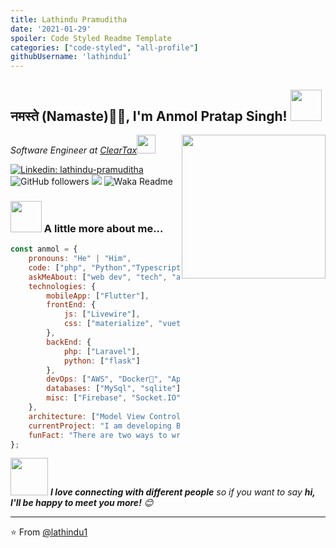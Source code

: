 ```yaml
---
title: Lathindu Pramuditha
date: '2021-01-29'
spoiler: Code Styled Readme Template
categories: ["code-styled", "all-profile"]
githubUsername: 'lathindu1'
---
```


<h2>नमस्ते (Namaste)🙏🏻, I'm Anmol Pratap Singh! <img src="https://media.giphy.com/media/12oufCB0MyZ1Go/giphy.gif" width="50"></h2>
<img align='right' src="https://media.giphy.com/media/M9gbBd9nbDrOTu1Mqx/giphy.gif" width="230">
<p><em>Software Engineer at <a href="http://www.cleartax.in">ClearTax</a><img src="https://media.giphy.com/media/WUlplcMpOCEmTGBtBW/giphy.gif" width="30"> 
</em></p>

[![Linkedin: lathindu-pramuditha](https://img.shields.io/badge/-anmol-blue?style=flat-square&logo=Linkedin&logoColor=white&link=https://www.linkedin.com/in/anmol-p-singh/)](https://www.linkedin.com/in/anmol-p-singh/)
![GitHub followers](https://img.shields.io/github/followers/anmol098?label=Follow&style=social)
![](https://visitor-badge.glitch.me/badge?page_id=anmol098.anmol098)
![Waka Readme](https://github.com/anmol098/anmol098/workflows/Waka%20Readme/badge.svg)

### <img src="https://media.giphy.com/media/VgCDAzcKvsR6OM0uWg/giphy.gif" width="50"> A little more about me...  

```javascript
const anmol = {
    pronouns: "He" | "Him",
    code: ["php", "Python","Typescript", "Java"],
    askMeAbout: ["web dev", "tech", "app dev"],
    technologies: {
        mobileApp: ["Flutter"],
        frontEnd: {
            js: ["Livewire"],
            css: ["materialize", "vuetify", "bootstrap"]
        },
        backEnd: {
            php: ["Laravel"],
            python: ["flask"]
        },
        devOps: ["AWS", "Docker🐳", "Apache", "Nginx"],
        databases: ["MySql", "sqlite"],
        misc: ["Firebase", "Socket.IO", "selenium", "open-cv", "php", "SuiteApp"]
    },
    architecture: ["Model View Controller", "Progressive web applications", "Single page applications"],
    currentProject: "I am developing Blockchain Based Project Using Laravel,Solidity,Web3",
    funFact: "There are two ways to write error-free programs; only the third one works"
};
```

<img src="https://media.giphy.com/media/LnQjpWaON8nhr21vNW/giphy.gif" width="60"> <em><b>I love connecting with different people</b> so if you want to say <b>hi, I'll be happy to meet you more!</b> 😊</em>

---

⭐️ From [@lathindu1](https://github.com/lathindu1)
